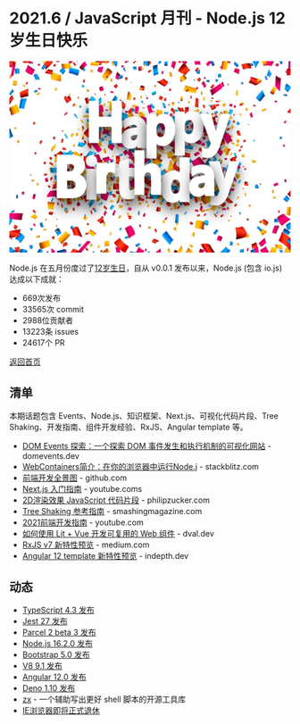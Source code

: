# 2021.6 / JavaScript 月刊 - Node.js 12岁生日快乐

![](./img/06.jpeg )

Node.js 在五月份度过了[12岁生日](https://twitter.com/nodejs/status/1397914989931864080)，自从 v0.0.1 发布以来，Node.js (包含 io.js) 达成以下成就：

* 669次发布
* 33565次 commit
* 2988位贡献者
* 13223条 issues
* 24617个 PR

[返回首页](https://github.com/hijiangtao/javascript-articles-monthly)

## 清单

本期话题包含 Events、Node.js、知识框架、Next.js、可视化代码片段、Tree Shaking、开发指南、组件开发经验、RxJS、Angular template 等。

* [DOM Events 探索：一个探索 DOM 事件发生和执行机制的可视化网站](https://domevents.dev/) - domevents.dev
* [WebContainers简介：在你的浏览器中运行Node.j](https://blog.stackblitz.com/posts/introducing-webcontainers/) - stackblitz.com
* [前端开发全景图](https://github.com/mechaniac/Map-of-Javascript) - github.com
* [Next.js 入门指南](https://www.youtube.com/watch?v=nBkRxwHMrto) - youtube.coms
* [2D渲染效果 JavaScript 代码片段](https://www.philipzucker.com/aesthetic-javascript-eduction/) - philipzucker.com
* [Tree Shaking 参考指南](https://www.smashingmagazine.com/2021/05/tree-shaking-reference-guide/) - smashingmagazine.com
* [2021前端开发指南](https://www.youtube.com/watch?v=HgJ0S_9R8ek) - youtube.com
* [如何使用 Lit + Vue 开发可复用的 Web 组件](https://dval.dev/blog/lit-web-components-tutorial/) - dval.dev
* [RxJS v7 新特性预览](https://medium.com/volosoft/whats-new-in-rxjs-7-a11cc564c6c0) - medium.com
* [Angular 12 template 新特性预览](https://indepth.dev/posts/1459/bindon-lesser-known-angular-template-features) - indepth.dev

## 动态

* [TypeScript 4.3 发布](https://devblogs.microsoft.com/typescript/announcing-typescript-4-3/)
* [Jest 27 发布](https://jestjs.io/blog/2021/05/25/jest-27)
* [Parcel 2 beta 3 发布](https://v2.parceljs.org/blog/beta3/)
* [Node.js 16.2.0 发布](https://nodejs.org/en/blog/release/v16.2.0/)
* [Bootstrap 5.0 发布](https://blog.getbootstrap.com/2021/05/05/bootstrap-5/)
* [V8 9.1 发布](https://v8.dev/blog/v8-release-91)
* [Angular 12.0 发布](https://blog.angular.io/angular-v12-is-now-available-32ed51fbfd49)
* [Deno 1.10 发布](https://deno.com/blog/v1.10)
* [zx](https://github.com/google/zx) - 一个辅助写出更好 shell 脚本的开源工具库
* [IE浏览器即将正式退休](https://blogs.windows.com/windowsexperience/2021/05/19/the-future-of-internet-explorer-on-windows-10-is-in-microsoft-edge/)